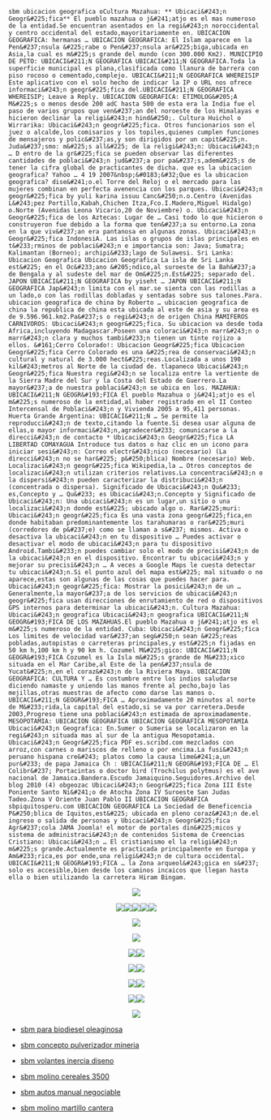 
```
sbm ubicacion geografica oCultura Mazahua: ** Ubicaci&#243;n Geogr&#225;fica** El pueblo mazahua o j&#241;atjo es el mas numeroso de la entidad.Se encuentran asentados en la regi&#243;n noroccidental y centro occidental del estado,mayoritariamente en. UBICACION GEOGRAFICA: hermanas … UBICACION GEOGRAFICA: El Islam aparece en la Pen&#237;nsula &#225;rabe o Pen&#237;nsula ar&#225;biga,ubicada en Asia,la cual es m&#225;s grande del mundo (con 300.000 Km2). MUNICIPIO DE PETO: UBICACI&#211;N GEOGRAFICA UBICACI&#211;N GEOGRAFICA.Toda la superficie municipal es plana,clasificada como llanura de barrera con piso rocoso o cementado,complejo. UBICACI&#211;N GEOGRAFICA WHEREISIP Este aplicativo con el solo hecho de indicar la IP o URL nos ofrece informaci&#243;n geogr&#225;fica del.UBICACI&#211;N GEOGRAFICA WHEREISIP; Leave a Reply. UBICACION GEOGRAFICA: ETIMOLOG&#205;A M&#225;s o menos desde 200 adC hasta 500 de esta era la India fue el paso de varios grupos que ven&#237;an del noroeste de los Himalayas e hicieron declinar la religi&#243;n hind&#250;. Cultura Huichol o Wirrarika: Ubicaci&#243;n geogr&#225;fica. Otros funcionarios son el juez o alcalde,los comisarios y los topiles,quienes cumplen funciones de mensajeros y polic&#237;as,y son dirigidos por un capit&#225;n. Juda&#237;smo: m&#225;s all&#225; de la religi&#243;n: Ubicaci&#243;n … D entro de la gr&#225;fica se pueden observar las diferentes cantidades de poblaci&#243;n jud&#237;a por pa&#237;s,adem&#225;s de tener la cifra global de practicantes de dicha. que es la ubicacion geografica? Yahoo … 4 19 2007&nbsp;&#0183;&#32;Que es la ubicacion geografica? dise&#241;o.el Torre del Reloj o el mercado para las mujeres combinan en perfecta avenencia con los parques. Ubicaci&#243;n geogr&#225;fica by yuli karina issuu Canc&#250;n.o.Centro (Avenidas L&#243;pez Portillo,Kabah,Chichen Itza,Fco.I.Madero,Miguel Hidalgo) o.Norte (Avenidas Leona Vicario,20 de Noviembre) o. Ubicaci&#243;n Geogr&#225;fica de los Aztecas: Lugar de … Casi todo lo que hicieron o construyeron fue debido a la forma que ten&#237;a su entorno.La zona en la que viv&#237;an era pantanosa en algunas zonas. Ubicaci&#243;n Geogr&#225;fica IndonesiA. Las islas o grupos de islas principales en t&#233;rminos de poblaci&#243;n e importancia son: Java; Sumatra; Kalimantan (Borneo); archipi&#233;lago de Sulawesi. Sri Lanka: Ubicacion Geografica Ubicacion Geografica La isla de Sri Lanka est&#225; en el Oc&#233;ano &#205;ndico,al suroeste de la Bah&#237;a de Bengala y al sudeste del mar de Om&#225;n.Est&#225; separado del. JAPON UBICACI&#211;N GEOGRAFICA by yiseht … JAPON UBICACI&#211;N GEOGRAFICA Jap&#243;n limita con el mar.se sienta con las rodillas a un lado,o con las rodillas dobladas y sentadas sobre sus talones.Para. ubicacion geografica de china by Roberto … ubicacion geografica de china la republica de china esta ubicada al este de asia y su area es de 9.596.961.km2.Pa&#237;s o regi&#243;n de origen China MAMIFEROS CARNIVOROS: Ubicaci&#243;n geogr&#225;fica. Su ubicacion va desde toda Africa,incluyendo Madagascar.Poseen una coloraci&#243;n marr&#243;n o marr&#243;n clara y muchos tambi&#233;n tienen un tinte rojizo a ellos. &#161;Cerro Colorado!: Ubicacion Geogr&#225;fica Ubicacion Geogr&#225;fica Cerro Colorado es una &#225;rea de conservaci&#243;n cultural y natural de 3.000 hect&#225;reas.Localizada a unos 190 kil&#243;metros al Norte de la ciudad de. tlapaneco Ubicaci&#243;n Geogr&#225;fica Nuestra regi&#243;n se localiza entre la vertiente de la Sierra Madre del Sur y la Costa del Estado de Guerrero.La mayor&#237;a de nuestra poblaci&#243;n se ubica en los. MAZAHUA: UBICACI&#211;N GEOGR&#193;FICA El pueblo Mazahua o j&#241;atjo es el m&#225;s numeroso de la entidad,al haber registrado en el II Conteo Intercensal de Poblaci&#243;n y Vivienda 2005 a 95,411 personas. Huerta Grande Argentina: UBICACI&#211;N … Se permite la reproducci&#243;n de texto,citando la fuente.Si desea usar alguna de ellas,o mayor informaci&#243;n,agradecer&#233; comunicarse a la direcci&#243;n de contacto * Ubicaci&#243;n Geogr&#225;fica LA LIBERTAD COMAYAGUA Introduce tus datos o haz clic en un icono para iniciar sesi&#243;n: Correo electr&#243;nico (necesario) (La direcci&#243;n no se har&#225; p&#250;blica) Nombre (necesario) Web. Localizaci&#243;n geogr&#225;fica Wikipedia,la … Otros conceptos de localizaci&#243;n utilizan criterios relativos.La concentraci&#243;n o la dispersi&#243;n pueden caracterizar la distribuci&#243;n (concentrada o dispersa). Significado de Ubicaci&#243;n Qu&#233; es,Concepto y … Qu&#233; es Ubicaci&#243;n.Concepto y Significado de Ubicaci&#243;n: Una ubicaci&#243;n es un lugar,un sitio o una localizaci&#243;n donde est&#225; ubicado algo o. Rar&#225;muri: Ubicaci&#243;n geogr&#225;fica Es una vasta zona geogr&#225;fica,en donde habitaban predominantemente los tarahumaras o rar&#225;muri (corredores de p&#237;e) como se llaman a s&#237; mismos. Activa o desactiva la ubicaci&#243;n en tu dispositivo … Puedes activar o desactivar el modo de ubicaci&#243;n para tu dispositivo Android.Tambi&#233;n puedes cambiar solo el modo de precisi&#243;n de la ubicaci&#243;n en el dispositivo. Encontrar tu ubicaci&#243;n y mejorar su precisi&#243;n … A veces a Google Maps le cuesta detectar tu ubicaci&#243;n.Si el punto azul del mapa est&#225; mal situado o no aparece,estas son algunas de las cosas que puedes hacer para. Ubicaci&#243;n geogr&#225;fica: Mostrar la posici&#243;n de un … Generalmente,la mayor&#237;a de los servicios de ubicaci&#243;n geogr&#225;fica usan direcciones de enrutamiento de red o dispositivos GPS internos para determinar la ubicaci&#243;n. Cultura Mazahua: Ubicaci&#243;n geografica Ubicaci&#243;n geografica UBICACI&#211;N GEOGR&#193;FICA DE LOS MAZAHUAS.El pueblo Mazahua o j&#241;atjo es el m&#225;s numeroso de la entidad. Cuba: Ubicaci&#243;n Geogr&#225;fica Los limites de velocidad var&#237;an seg&#250;n sean &#225;reas pobladas,autopistas o carreteras principales,y est&#225;n fijadas en 50 km h,100 km h y 90 km h. Cozumel M&#225;gico: UBICACI&#211;N GEOGR&#193;FICA Cozumel es la Isla m&#225;s grande de M&#233;xico situada en el Mar Caribe,al Este de la pen&#237;nsula de Yucat&#225;n,en el coraz&#243;n de la Riviera Maya. UBICACION GEOGRAFICA: CULTURA Y … Es costumbre entre los indios saludarse diciendo namaste y uniendo las manos frente al pecho,bajo las mejillas,otras muestras de afecto como darse las manos o. UBICACI&#211;N GEOGR&#193;FICA … Aproximadamente 20 minutos al norte de M&#233;rida,la capital del estado,si se va por carretera.Desde 2003,Progreso tiene una poblaci&#243;n estimada de aproximadamente. MESOPOTAMIA: UBICACION GEOGRAFICA UBICACION GEOGRAFICA MESOPOTAMIA Ubicaci&#243;n Geografica: En.Sumer o Sumeria se localizaron en la regi&#243;n situada mas al sur de la antigua Mesopotamia. Ubicaci&#243;n Geogr&#225;fica PDF es.scribd.com mezclados con arroz,con carnes o mariscos de relleno o por encima.La fusi&#243;n peruano hispana cre&#243; platos como la causa lime&#241;a,un pur&#233; de papa Jamaica Ch : UBICACI&#211;N GEOGR&#193;FICA DE … El Colibr&#237; Portacintas o doctor bird (Trochilus polytmus) es el ave nacional de Jamaica.Bandera.Escudo Jamaiquino.Seguidores.Archivo del blog 2010 (4) obgeozac Ubicaci&#243;n Geogr&#225;fica Zona III Este Poniente Santo Ni&#241;o de Atocha Zona IV Suroeste San Judas Tadeo.Zona V Oriente Juan Pablo II UBICACION GEOGRAFICA sbpiquitosperu.com UBICACION GEOGRAFICA La Sociedad de Beneficencia P&#250;blica de Iquitos,est&#225; ubicada en pleno coraz&#243;n de.el ingreso o salida de personas y Ubicaci&#243;n Geogr&#225;fica Agr&#237;cola JAMA Joomla! el motor de portales din&#225;micos y sistema de administraci&#243;n de contenidos Sistema de Creencias Cristiano: Ubicaci&#243;n … El cristianismo el la religi&#243;n m&#225;s grande.Actualmente es practicada principalmente en Europa y Am&#233;rica,es por ende,una religi&#243;n de cultura occidental. UBICACI&#211;N GEOGR&#193;FICA … la Zona arqueol&#243;gica en s&#237; solo es accesible,bien desde los caminos incaicos que llegan hasta ella o bien utilizando la carretera Hiram Bingam. 
```

<div align="center">

<a href="https://es-crusher.shibang-china.com/github&k=sbm+ubicacion+geografica+o"><img src="https://static.shibang-china.com/es/crusher/logo.jpg"></a>

<a href="https://es-crusher.shibang-china.com/github&k=sbm+ubicacion+geografica+o"><img src="https://static.shibang-china.com/es/crusher/index.jpg"></a><a href="https://es-crusher.shibang-china.com/material.htmlgithub&k=sbm+ubicacion+geografica+o"><img src="https://static.shibang-china.com/es/crusher/material.jpg"></a><a href="https://es-crusher.shibang-china.com/application.htmlgithub&k=sbm+ubicacion+geografica+o"><img src="https://static.shibang-china.com/es/crusher/application.jpg"></a><a href="https://es-crusher.shibang-china.com/aboutus.htmlgithub&k=sbm+ubicacion+geografica+o"><img src="https://static.shibang-china.com/es/crusher/aboutus.jpg"></a><a href="https://es-crusher.shibang-china.com/contact.htmlgithub&k=sbm+ubicacion+geografica+o"><img src="https://static.shibang-china.com/es/crusher/contact.jpg"></a>

<a href="https://es-crusher.shibang-china.com/github&k=sbm+ubicacion+geografica+o"><img src="https://static.shibang-china.com/es/crusher/banner.jpg"></a>

<a href="https://swt.shibang-china.com/github&k=sbm+ubicacion+geografica+o"><img src="https://static.shibang-china.com/es/crusher/text.jpg"></a>

<a href="https://swt.shibang-china.com/github&k=sbm+ubicacion+geografica+o"><img src="https://static.shibang-china.com/es/crusher/chat.jpg"></a><a href="https://es-crusher.shibang-china.com/contact.htmlgithub&k=sbm+ubicacion+geografica+o"><img src="https://static.shibang-china.com/es/crusher/message.jpg"></a>

<a href="https://es-crusher.shibang-china.com/products/pe.htmlgithub&k=sbm+ubicacion+geografica+o"><img src="https://static.shibang-china.com/es/crusher/pe.jpg"></a><a href="https://es-crusher.shibang-china.com/products/pf.htmlgithub&k=sbm+ubicacion+geografica+o"><img src="https://static.shibang-china.com/es/crusher/pf.jpg"></a>

<a href="https://es-crusher.shibang-china.com/products/hpt.htmlgithub&k=sbm+ubicacion+geografica+o"><img src="https://static.shibang-china.com/es/crusher/hpt.jpg"></a><a href="https://es-crusher.shibang-china.com/products/vsi.htmlgithub&k=sbm+ubicacion+geografica+o"><img src="https://static.shibang-china.com/es/crusher/vsi.jpg"></a>

<a href="https://es-crusher.shibang-china.com/products/klv.htmlgithub&k=sbm+ubicacion+geografica+o"><img src="https://static.shibang-china.com/es/crusher/klv.jpg"></a><a href="https://es-crusher.shibang-china.com/products/portable.htmlgithub&k=sbm+ubicacion+geografica+o"><img src="https://static.shibang-china.com/es/crusher/portable.jpg"></a>

<a href="https://swt.shibang-china.com/github&k=sbm+ubicacion+geografica+o"><img src="https://static.shibang-china.com/es/crusher/case.jpg"></a>

</div>


* [sbm para biodiesel oleaginosa](sbm%20para%20biodiesel%20oleaginosa.md)

* [sbm concepto pulverizador mineria](sbm%20concepto%20pulverizador%20mineria.md)

* [sbm volantes inercia diseno](sbm%20volantes%20inercia%20diseno.md)

* [sbm molino cereales 3500](sbm%20molino%20cereales%203500.md)

* [sbm autos manual negociable](sbm%20autos%20manual%20negociable.md)

* [sbm molino martillo cantera](sbm%20molino%20martillo%20cantera.md)